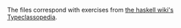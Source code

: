 The files correspond with exercises from [the haskell wiki's Typeclassopedia](http://www.haskell.org/haskellwiki/Typeclassopedia).
